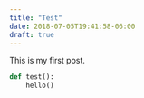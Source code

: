 ```yaml
---
title: "Test"
date: 2018-07-05T19:41:58-06:00
draft: true
---
```


This is my first post.

```python
def test():
    hello()
```
